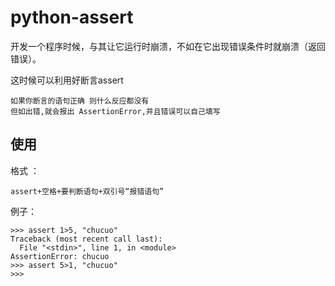# python-assert

开发一个程序时候，与其让它运行时崩溃，不如在它出现错误条件时就崩溃（返回错误）。

这时候可以利用好断言assert

    如果你断言的语句正确 则什么反应都没有 
    但如出错,就会报出 AssertionError,并且错误可以自己填写



## 使用

格式 ： 

    assert+空格+要判断语句+双引号“报错语句”

例子：

    >>> assert 1>5, "chucuo"
    Traceback (most recent call last):
      File "<stdin>", line 1, in <module>
    AssertionError: chucuo
    >>> assert 5>1, "chucuo"
    >>> 

